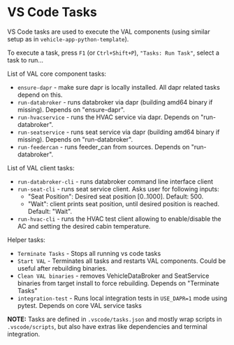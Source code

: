 # VS Code Tasks

VS Code tasks are used to execute the VAL components (using similar setup as in `vehicle-app-python-template`).

To execute a task, press `F1` (or `Ctrl+Shift+P`), `"Tasks: Run Task"`, select a task to run...

List of VAL core component tasks:

- `ensure-dapr` - make sure dapr is locally installed. All dapr related tasks depend on this.
- `run-databroker` - runs databroker via dapr (building amd64 binary if missing). Depends on "ensure-dapr".
- `run-hvacservice` - runs the HVAC service via dapr. Depends on "run-databroker".
- `run-seatservice` - runs seat service via dapr (building amd64 binary if missing). Depends on "run-databroker".
- `run-feedercan` - runs feeder_can from sources. Depends on "run-databroker".

List of VAL client tasks:

- `run-databroker-cli` - runs databroker command line interface client
- `run-seat-cli` - runs seat service client. Asks user for following inputs:
  - "Seat Position": Desired seat position [0..1000]. Default: 500.
  - "Wait": client prints seat position, until desired position is reached. Default: "Wait".
- `run-hvac-cli` - runs the HVAC test client allowing to enable/disable the AC and setting the desired cabin temperature.

Helper tasks:

- `Terminate Tasks` - Stops all running vs code tasks
- `Start VAL` - Terminates all tasks and restarts VAL components. Could be useful after rebuilding binaries.
- `Clean VAL binaries` - removes VehicleDataBroker and SeatService binaries from target install to force rebuilding. Depends on "Terminate Tasks"
- `integration-test` - Runs local integration tests in `USE_DAPR=1` mode using pytest. Depends on core VAL service tasks

**NOTE:** Tasks are defined in `.vscode/tasks.json` and mostly wrap scripts in `.vscode/scripts`, but also have extras like dependencies and terminal integration.
